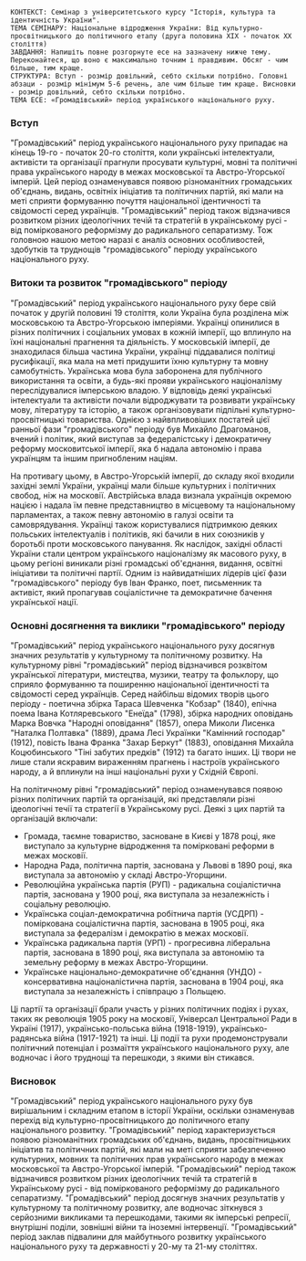 ```
КОНТЕКСТ: Семінар з університетського курсу "Історія, культура та ідентичність України".
ТЕМА СЕМІНАРУ: Національне відродження України: Від культурно-просвітницького до політичного етапу (друга половина ХІХ - початок ХХ століття)
ЗАВДАННЯ: Напишіть повне розгорнуте есе на зазначену нижче тему. Переконайтеся, що воно є максимально точним і правдивим. Обсяг - чим більше, тим краще.
СТРУКТУРА: Вступ - розмір довільний, себто скільки потрібно. Головні абзаци - розмір мінімум 5-6 речень, але чим більше тим краще. Висновки - розмір довільний, себто скільки потрібно.
ТЕМА ЕСЕ: «Громадівський» період українського національного руху.
```

### Вступ

"Громадівський" період українського національного руху припадає на кінець 19-го - початок 20-го століття, коли українські інтелектуали, активісти та організації прагнули просувати культурні, мовні та політичні права українського народу в межах московської та Австро-Угорської імперій. Цей період ознаменувався появою різноманітних громадських об'єднань, видань, освітніх ініціатив та політичних партій, які мали на меті сприяти формуванню почуття національної ідентичності та свідомості серед українців. "Громадівський" період також відзначився розвитком різних ідеологічних течій та стратегій в українському русі - від поміркованого реформізму до радикального сепаратизму. Тож головною нашою метою наразі є аналіз основних особливостей, здобутків та труднощів "громадівського" періоду українського національного руху.

### Витоки та розвиток "громадівського" періоду

"Громадівський" період українського національного руху бере свій початок у другій половині 19 століття, коли Україна була розділена між московською та Австро-Угорською імперіями. Українці опинилися в різних політичних і соціальних умовах в кожній імперії, що вплинуло на їхні національні прагнення та діяльність. У московській імперії, де знаходилася більша частина України, українці піддавалися політиці русифікації, яка мала на меті придушити їхню культурну та мовну самобутність. Українська мова була заборонена для публічного використання та освіти, а будь-які прояви українського націоналізму переслідувалися імперською владою. У відповідь деякі українські інтелектуали та активісти почали відроджувати та розвивати українську мову, літературу та історію, а також організовувати підпільні культурно-просвітницькі товариства. Однією з найвпливовіших постатей цієї ранньої фази "громадівського" періоду був Михайло Драгоманов, вчений і політик, який виступав за федералістську і демократичну реформу московитської імперії, яка б надала автономію і права українцям та іншим пригнобленим націям.

На противагу цьому, в Австро-Угорській імперії, до складу якої входили західні землі України, українці мали більше культурних і політичних свобод, ніж на московії. Австрійська влада визнала українців окремою нацією і надала їм певне представництво в місцевому та національному парламентах, а також певну автономію в галузі освіти та самоврядування. Українці також користувалися підтримкою деяких польських інтелектуалів і політиків, які бачили в них союзників у боротьбі проти московського панування. Як наслідок, західні області України стали центром українського націоналізму як масового руху, в цьому регіоні виникали різні громадські об'єднання, видання, освітні ініціативи та політичні партії. Одним із найвидатніших лідерів цієї фази "громадівського" періоду був Іван Франко, поет, письменник та активіст, який пропагував соціалістичне та демократичне бачення української нації.

### Основні досягнення та виклики "громадівського" періоду

"Громадівський" період українського національного руху досягнув значних результатів у культурному та політичному розвитку. На культурному рівні "громадівський" період відзначився розквітом української літератури, мистецтва, музики, театру та фольклору, що сприяло формуванню та поширенню національної ідентичності та свідомості серед українців. Серед найбільш відомих творів цього періоду - поетична збірка Тараса Шевченка "Кобзар" (1840), епічна поема Івана Котляревського "Енеїда" (1798), збірка народних оповідань Марка Вовчка "Народні оповідання" (1857), опера Миколи Лисенка "Наталка Полтавка" (1889), драма Лесі Українки "Камінний господар" (1912), повість Івана Франка "Захар Беркут" (1883), оповідання Михайла Коцюбинського "Тіні забутих предків" (1912) та багато інших. Ці твори не лише стали яскравим вираженням прагнень і настроїв українського народу, а й вплинули на інші національні рухи у Східній Європі.

На політичному рівні "громадівський" період ознаменувався появою різних політичних партій та організацій, які представляли різні ідеологічні течії та стратегії в Українському русі. Деякі з цих партій та організацій включали:

- Громада, таємне товариство, засноване в Києві у 1878 році, яке виступало за культурне відродження та помірковані реформи в межах московії.
- Народна Рада, політична партія, заснована у Львові в 1890 році, яка виступала за автономію у складі Австро-Угорщини.
- Революційна українська партія (РУП) - радикальна соціалістична партія, заснована у 1900 році, яка виступала за незалежність і соціальну революцію.
- Українська соціал-демократична робітнича партія (УСДРП) - поміркована соціалістична партія, заснована в 1905 році, яка виступала за федералізм і демократію в межах московії.
- Українська радикальна партія (УРП) - прогресивна ліберальна партія, заснована в 1890 році, яка виступала за автономію та земельну реформу в межах Австро-Угорщини.
- Українське національно-демократичне об'єднання (УНДО) - консервативна націоналістична партія, заснована в 1904 році, яка виступала за незалежність і співпрацю з Польщею.

Ці партії та організації брали участь у різних політичних подіях і рухах, таких як революція 1905 року на московії, Універсал Центральної Ради в Україні (1917), українсько-польська війна (1918-1919), українсько-радянська війна (1917-1921) та інші. Ці події та рухи продемонстрували політичний потенціал і розмаїття українського національного руху, але водночас і його труднощі та перешкоди, з якими він стикався.

### Висновок

"Громадівський" період українського національного руху був вирішальним і складним етапом в історії України, оскільки ознаменував перехід від культурно-просвітницького до політичного етапу національного розвитку. "Громадівський" період характеризується появою різноманітних громадських об'єднань, видань, просвітницьких ініціатив та політичних партій, які мали на меті сприяти забезпеченню культурних, мовних та політичних прав українського народу в межах московської та Австро-Угорської імперій. "Громадівський" період також відзначився розвитком різних ідеологічних течій та стратегій в Українському русі - від поміркованого реформізму до радикального сепаратизму. "Громадівський" період досягнув значних результатів у культурному та політичному розвитку, але водночас зіткнувся з серйозними викликами та перешкодами, такими як імперські репресії, внутрішні поділи, зовнішні війни та іноземні інтервенції. "Громадівський" період заклав підвалини для майбутнього розвитку українського національного руху та державності у 20-му та 21-му століттях.
